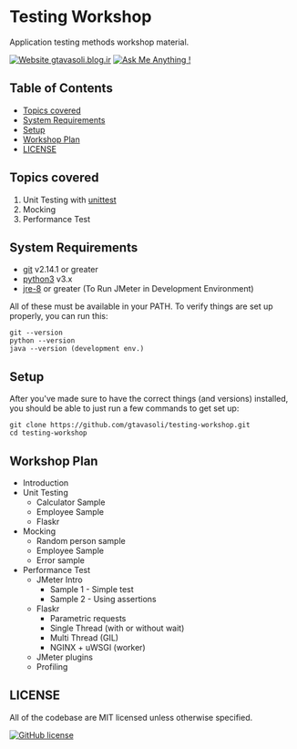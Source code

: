# Testing Workshop

Application testing methods workshop material. 

[![Website gtavasoli.blog.ir](https://img.shields.io/website-up-down-green-red/http/shields.io.svg)](http://gtavasoli.blog.ir/)
[![Ask Me Anything !](https://img.shields.io/badge/Ask%20me-anything-1abc9c.svg)](https://t.me/gtavasoli_me)

## Table of Contents
- [Topics covered](#topics-covered)
- [System Requirements](#system-requirements)
- [Setup](#setup)
- [Workshop Plan](#workshop-plan)
- [LICENSE](#licence)


## Topics covered
1. Unit Testing with [unittest](https://docs.python.org/3/library/unittest.html)
2. Mocking
3. Performance Test

## System Requirements
- [git][git] v2.14.1 or greater
- [python3][python3] v3.x
- [jre-8][jre-8] or greater (To Run JMeter in Development Environment)

All of these must be available in your PATH. To verify things are set up properly, you can run this:

```
git --version
python --version
java --version (development env.)
```

## Setup
After you've made sure to have the correct things (and versions) installed, you should be able to just run a few commands to get set up:

```
git clone https://github.com/gtavasoli/testing-workshop.git
cd testing-workshop
```

## Workshop Plan
- Introduction
- Unit Testing
  - Calculator Sample
  - Employee Sample
  - Flaskr
- Mocking
   - Random person sample
  - Employee Sample
  - Error sample
- Performance Test
  - JMeter Intro
    - Sample 1 - Simple test
    - Sample 2 - Using assertions
  - Flaskr
    - Parametric requests
    - Single Thread (with or without wait)
    - Multi Thread (GIL)
    - NGINX + uWSGI (worker)
  - JMeter plugins 
  - Profiling


## LICENSE
All of the codebase are MIT licensed unless otherwise specified. 

[![GitHub license](https://img.shields.io/github/license/Naereen/StrapDown.js.svg)](https://github.com/Naereen/StrapDown.js/blob/master/LICENSE)

[git]: https://git-scm.com/
[python3]: https://www.python.org/downloads/release/python-373/
[jre-8]: https://www.oracle.com/technetwork/java/javase/downloads/jre8-downloads-2133155.html
[flaskr]: https://github.com/pallets/flask/tree/master/examples/tutorial/flaskr
